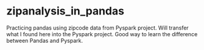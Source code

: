 # zipanalysis_in_pandas

Practicing pandas using zipcode data from Pyspark project.
Will transfer what I found here into the Pyspark project.
Good way to learn the difference between Pandas and Pyspark.
